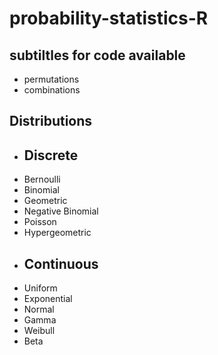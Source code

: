 # probability-statistics-R

## subtiltles for code available
- permutations
- combinations

## Distributions
- ## Discrete
- Bernoulli
- Binomial
- Geometric
- Negative Binomial
- Poisson
- Hypergeometric
- ## Continuous
- Uniform
- Exponential
- Normal
- Gamma
- Weibull
- Beta
